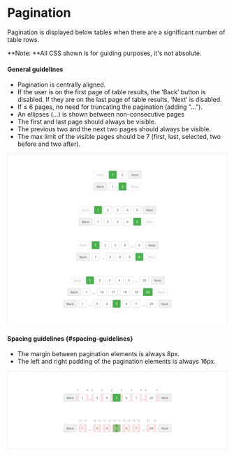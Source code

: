 # Pagination

Pagination is displayed below tables when there are a significant number of table rows.

**Note: **All CSS shown is for guiding purposes, it's not absolute.

#### General guidelines

* Pagination is centrally aligned.
* If the user is on the first page of table results, the ‘Back’ button is disabled. If they are on the last page of table results, ‘Next’ is disabled.
* If ≤ 6 pages, no need for truncating the pagination \(adding "..."\).
* An ellipses \(...\) is shown between non-consecutive pages
* The first and last page should always be visible.
* The previous two and the next two pages should always be visible.
* The max limit of the visible pages should be 7 \(first, last, selected, two before and two after\).

![](/assets/molecules/pagination-guidlines.png)

#### Spacing guidelines {#spacing-guidelines}

* The margin between pagination elements is always 8px.
* The left and right padding of the pagination elements is always 16px.

![](/assets/molecules/pagination-spacing.png)

